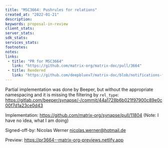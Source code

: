 ```yaml
---
title: "MSC3664: Pushrules for relations"
created_at: "2022-01-21"
description:
keywords: proposal-in-review
client_stats:
server_stats:
sdk_stats:
services_stats:
footnotes:
notes:
links:
 - title: "PR for MSC3664"
   link: "https://github.com/matrix-org/matrix-doc/pull/3664"
 - title: Rendered
   link: "https://github.com/deepbluev7/matrix-doc/blob/notifications-for-relations/proposals/3664-notifications-for-relations.md"
---
```


Partial implementation was done by Beeper, but without the appropriate namespacing and it is missing the filtering by `rel_type`: https://gitlab.com/beeper/synapse/-/commit/44a1728b6b021f97900c89e0c00f7d1a23ce0d43

Implementation: https://github.com/matrix-org/synapse/pull/11804 (Note: I have no idea, what I am doing)

Signed-off-by: Nicolas Werner <nicolas.werner@hotmail.de>








































<!-- Replace -->
Preview: https://pr3664--matrix-org-previews.netlify.app
<!-- Replace -->

